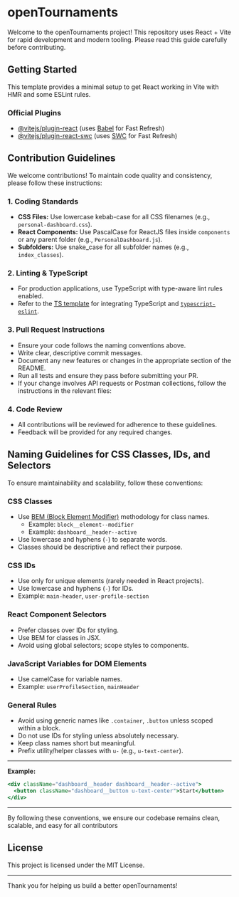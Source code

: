 # openTournaments

Welcome to the openTournaments project! This repository uses React + Vite for rapid development and modern tooling. Please read this guide carefully before contributing.

## Getting Started

This template provides a minimal setup to get React working in Vite with HMR and some ESLint rules.

### Official Plugins

- [@vitejs/plugin-react](https://github.com/vitejs/vite-plugin-react/blob/main/packages/plugin-react) (uses [Babel](https://babeljs.io/) for Fast Refresh)
- [@vitejs/plugin-react-swc](https://github.com/vitejs/vite-plugin-react/blob/main/packages/plugin-react-swc) (uses [SWC](https://swc.rs/) for Fast Refresh)

## Contribution Guidelines

We welcome contributions! To maintain code quality and consistency, please follow these instructions:

### 1. Coding Standards

- **CSS Files:** Use lowercase kebab-case for all CSS filenames (e.g., `personal-dashboard.css`).
- **React Components:** Use PascalCase for ReactJS files inside `components` or any parent folder (e.g., `PersonalDashboard.js`).
- **Subfolders:** Use snake_case for all subfolder names (e.g., `index_classes`).

### 2. Linting & TypeScript

- For production applications, use TypeScript with type-aware lint rules enabled.
- Refer to the [TS template](https://github.com/vitejs/vite/tree/main/packages/create-vite/template-react-ts) for integrating TypeScript and [`typescript-eslint`](https://typescript-eslint.io).

### 3. Pull Request Instructions

- Ensure your code follows the naming conventions above.
- Write clear, descriptive commit messages.
- Document any new features or changes in the appropriate section of the README.
- Run all tests and ensure they pass before submitting your PR.
- If your change involves API requests or Postman collections, follow the instructions in the relevant files:

### 4. Code Review

- All contributions will be reviewed for adherence to these guidelines.
- Feedback will be provided for any required changes.

## Naming Guidelines for CSS Classes, IDs, and Selectors

To ensure maintainability and scalability, follow these conventions:

### CSS Classes
- Use [BEM (Block Element Modifier)](http://getbem.com/) methodology for class names.
  - Example: `block__element--modifier`
  - Example: `dashboard__header--active`
- Use lowercase and hyphens (`-`) to separate words.
- Classes should be descriptive and reflect their purpose.

### CSS IDs
- Use only for unique elements (rarely needed in React projects).
- Use lowercase and hyphens (`-`) for IDs.
- Example: `main-header`, `user-profile-section`

### React Component Selectors
- Prefer classes over IDs for styling.
- Use BEM for classes in JSX.
- Avoid using global selectors; scope styles to components.

### JavaScript Variables for DOM Elements
- Use camelCase for variable names.
- Example: `userProfileSection`, `mainHeader`

### General Rules
- Avoid using generic names like `.container`, `.button` unless scoped within a block.
- Do not use IDs for styling unless absolutely necessary.
- Keep class names short but meaningful.
- Prefix utility/helper classes with `u-` (e.g., `u-text-center`).

---

**Example:**
```jsx
<div className="dashboard__header dashboard__header--active">
  <button className="dashboard__button u-text-center">Start</button>
</div>
```

---

By following these conventions, we ensure our codebase remains clean, scalable, and easy for all contributors

## License

This project is licensed under the MIT License.

---

Thank you for helping us build a better openTournaments!

